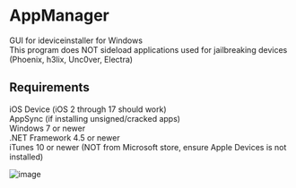 # AppManager
GUI for ideviceinstaller for Windows  
This program does NOT sideload applications used for jailbreaking devices (Phoenix, h3lix, Unc0ver, Electra)

## Requirements  
iOS Device (iOS 2 through 17 should work)  
AppSync (if installing unsigned/cracked apps)  
Windows 7 or newer   
.NET Framework 4.5 or newer  
iTunes 10 or newer (NOT from Microsoft store, ensure Apple Devices is not installed)  

![image](https://user-images.githubusercontent.com/48113593/149044532-4c16d602-a0b8-4f0e-ab68-2a32cd451e83.png)
